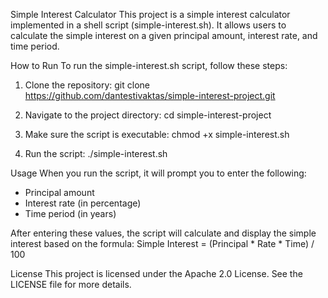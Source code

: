 Simple Interest Calculator
This project is a simple interest calculator implemented in a shell script (simple-interest.sh). It allows users to calculate the simple interest on a given principal amount, interest rate, and time period.

How to Run
To run the simple-interest.sh script, follow these steps:

1. Clone the repository:
git clone https://github.com/dantestivaktas/simple-interest-project.git

2. Navigate to the project directory:
cd simple-interest-project

3. Make sure the script is executable:
chmod +x simple-interest.sh

4. Run the script:
./simple-interest.sh


Usage
When you run the script, it will prompt you to enter the following:
- Principal amount
- Interest rate (in percentage)
- Time period (in years)

After entering these values, the script will calculate and display the simple interest based on the formula:
Simple Interest = (Principal * Rate * Time) / 100


License
This project is licensed under the Apache 2.0 License. See the LICENSE file for more details.